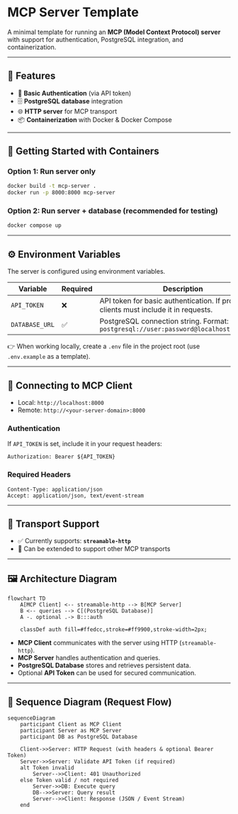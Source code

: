 # MCP Server Template

A minimal template for running an **MCP (Model Context Protocol) server** with support for authentication, PostgreSQL integration, and containerization.

---

## 🚀 Features

* 🔑 **Basic Authentication** (via API token)
* 🗄 **PostgreSQL database** integration
* 🌐 **HTTP server** for MCP transport
* 📦 **Containerization** with Docker & Docker Compose

---

## 🐳 Getting Started with Containers

### Option 1: Run server only

```bash
docker build -t mcp-server .
docker run -p 8000:8000 mcp-server
```

### Option 2: Run server + database (recommended for testing)

```bash
docker compose up
```

---

## ⚙️ Environment Variables

The server is configured using environment variables.

| Variable       | Required | Description                                                                            |
| -------------- | -------- | -------------------------------------------------------------------------------------- |
| `API_TOKEN`    | ❌        | API token for basic authentication. If provided, clients must include it in requests.  |
| `DATABASE_URL` | ✅        | PostgreSQL connection string. Format: `postgresql://user:password@localhost:5432/mydb` |

👉 When working locally, create a `.env` file in the project root (use `.env.example` as a template).

---

## 🔌 Connecting to MCP Client

* Local: `http://localhost:8000`
* Remote: `http://<your-server-domain>:8000`

### Authentication

If `API_TOKEN` is set, include it in your request headers:

```
Authorization: Bearer ${API_TOKEN}
```

### Required Headers

```
Content-Type: application/json
Accept: application/json, text/event-stream
```

---

## 📡 Transport Support

* ✅ Currently supports: **`streamable-http`**
* 🚧 Can be extended to support other MCP transports

---

## 🖼 Architecture Diagram

```mermaid
flowchart TD
    A[MCP Client] <-- streamable-http --> B[MCP Server]
    B <-- queries --> C[(PostgreSQL Database)]
    A -. optional .-> B:::auth

    classDef auth fill=#ffedcc,stroke=#ff9900,stroke-width=2px;
```

* **MCP Client** communicates with the server using HTTP (`streamable-http`).
* **MCP Server** handles authentication and queries.
* **PostgreSQL Database** stores and retrieves persistent data.
* Optional **API Token** can be used for secured communication.


---

## 🔄 Sequence Diagram (Request Flow)

```mermaid
sequenceDiagram
    participant Client as MCP Client
    participant Server as MCP Server
    participant DB as PostgreSQL Database

    Client->>Server: HTTP Request (with headers & optional Bearer Token)
    Server->>Server: Validate API Token (if required)
    alt Token invalid
        Server-->>Client: 401 Unauthorized
    else Token valid / not required
        Server->>DB: Execute query
        DB-->>Server: Query result
        Server-->>Client: Response (JSON / Event Stream)
    end
```
